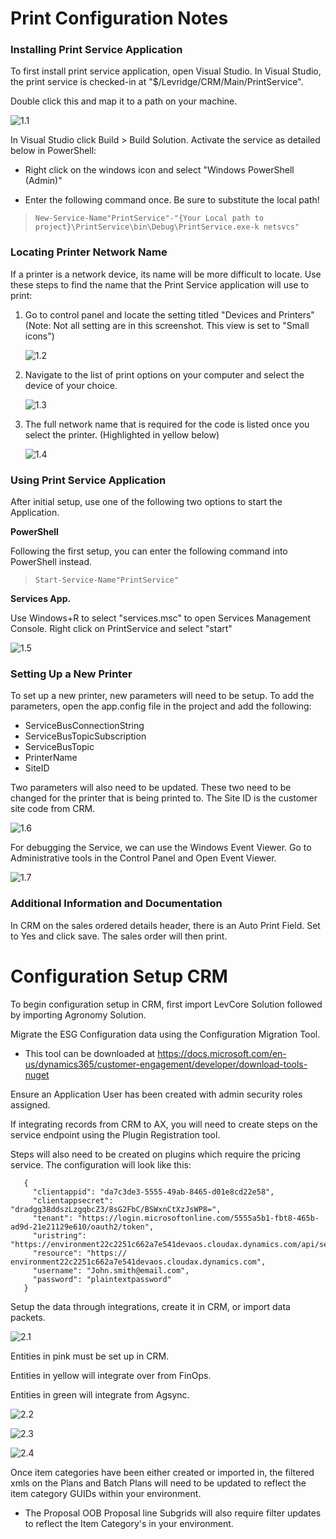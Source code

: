 # Print Configuration Notes
### Installing Print Service Application
To first install print service application, open Visual Studio.
In Visual Studio, the print service is checked-in at "$/Levridge/CRM/Main/PrintService".

Double click this and map it to a path on your machine.

![1.1](./assets/images/1.1.png)

In Visual Studio click Build > Build Solution.
Activate the service as detailed below in PowerShell:

- Right click on the windows icon and select "Windows PowerShell (Admin)"

- Enter the following command once. Be sure to substitute the local path!
    
>     New-Service-Name"PrintService"-"{Your Local path to project}\PrintService\bin\Debug\PrintService.exe-k netsvcs"
 
### Locating Printer Network Name
If a printer is a network device, its name will be more difficult to locate.
Use these steps to find the name that
the Print Service application will use to print:

1. Go to control panel and locate the setting titled "Devices and Printers"
(Note: Not all setting are in this screenshot. This view is set to "Small icons")

     ![1.2](./assets/images/1.2.png)

2. Navigate to the list of print options on your computer and select the device of your choice.

     ![1.3](./assets/images/1.3.png)

3. The full network name that is required for the code is listed once you select the printer. (Highlighted in yellow below)

     ![1.4](./assets/images/1.4.png)


### Using Print Service Application
After initial setup, use one of the following two options to start the Application.

**PowerShell**

Following the first setup, you can enter the following command into PowerShell instead.
    
>     Start-Service-Name"PrintService"

**Services App.**

Use Windows+R to select "services.msc" to open Services Management Console. Right click on PrintService and select "start"

![1.5](./assets/images/1.5.png)

### Setting Up a New Printer

To set up a new printer, new parameters will need to be setup. To add the parameters, open the app.config file in the project and add the following:

- ServiceBusConnectionString
- ServiceBusTopicSubscription
- ServiceBusTopic
- PrinterName
- SiteID

Two parameters will also need to be updated.
These two need to be changed for the printer that is being printed to.
The Site ID is the customer site code from CRM.

![1.6](./assets/images/1.6.png)

For debugging the Service, we can use the Windows Event Viewer. Go to Administrative tools in the Control Panel and Open Event Viewer.

![1.7](./assets/images/1.7.png)

### Additional Information and Documentation

In CRM on the sales ordered details header, there is an Auto Print Field. Set to Yes and click save. The sales order will then print. 
 

# Configuration Setup CRM
To begin configuration setup in CRM, first import LevCore Solution followed by importing
Agronomy Solution.

Migrate the ESG Configuration data using the Configuration Migration Tool.
   - This tool can be downloaded at https://docs.microsoft.com/en-us/dynamics365/customer-engagement/developer/download-tools-nuget

Ensure an Application User has been created with admin security roles assigned.

If integrating records from CRM to AX, you will need to create steps on the service endpoint using the Plugin Registration tool.

Steps will also need to be created on plugins which require the pricing service. The configuration will look like this:
```
   {
     "clientappid": "da7c3de3-5555-49ab-8465-d01e8cd22e58",
     "clientappsecret": "dradgg38ddszLzgqbcZ3/8sG2FbC/BSWxnCtXzJsWP8=",
     "tenant": "https://login.microsoftonline.com/5555a5b1-fbt8-465b-ad9d-21e21129e610/oauth2/token",
     "uristring": "https://environment22c2251c662a7e541devaos.cloudax.dynamics.com/api/services/LevPricingServices/PricingService/getPricing",
     "resource": "https:// environment22c2251c662a7e541devaos.cloudax.dynamics.com",
     "username": "John.smith@email.com",
     "password": "plaintextpassword"
   }
```

Setup the data through integrations, create it in CRM, or import data packets.

![2.1](./assets/images/2.1.png)

Entities in pink must be set up in CRM.

Entities in yellow will integrate over from FinOps. 

Entities in green will integrate from Agsync.

![2.2](./assets/images/2.2.png)

![2.3](./assets/images/2.3.png)

![2.4](./assets/images/2.4.png)

Once item categories have been either created or imported in, the filtered xmls on the Plans and Batch Plans will need to be updated to reflect the item category GUIDs within 
your environment.
 
- The Proposal OOB Proposal line Subgrids will also require filter updates to reflect the Item Category's in your environment.
